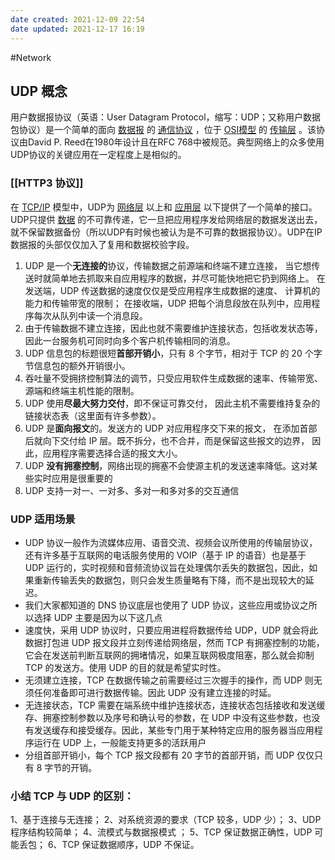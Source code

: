 ```yaml
---
date created: 2021-12-09 22:54
date updated: 2021-12-17 16:19
---
```


#Network

## UDP 概念
用户数据报协议（英语：User Datagram Protocol，缩写：UDP；又称用户数据包协议）是一个简单的面向 [数据报](https://zh.wikipedia.org/wiki/%E6%95%B0%E6%8D%AE%E6%8A%A5) 的 [通信协议](https://zh.wikipedia.org/wiki/%E9%80%9A%E4%BF%A1%E5%8D%8F%E8%AE%AE) ，位于 [OSI模型](https://zh.wikipedia.org/wiki/OSI%E6%A8%A1%E5%9E%8B) 的 [传输层](https://zh.wikipedia.org/wiki/%E4%BC%A0%E8%BE%93%E5%B1%82) 。该协议由David P. Reed在1980年设计且在RFC 768中被规范。典型网络上的众多使用UDP协议的关键应用在一定程度上是相似的。
### [[HTTP3 协议]]

在 [TCP/IP](https://zh.wikipedia.org/wiki/TCP/IP) 模型中，UDP为 [网络层](https://zh.wikipedia.org/wiki/%E7%BD%91%E7%BB%9C%E5%B1%82) 以上和 [应用层](https://zh.wikipedia.org/wiki/%E5%BA%94%E7%94%A8%E5%B1%82) 以下提供了一个简单的接口。UDP只提供 [数据](https://zh.wikipedia.org/wiki/%E6%95%B0%E6%8D%AE) 的不可靠传递，它一旦把应用程序发给网络层的数据发送出去，就不保留数据备份（所以UDP有时候也被认为是不可靠的数据报协议）。UDP在IP数据报的头部仅仅加入了复用和数据校验字段。

1. UDP 是一个**无连接的**协议，传输数据之前源端和终端不建立连接， 当它想传送时就简单地去抓取来自应用程序的数据，并尽可能快地把它扔到网络上。 在发送端，UDP 传送数据的速度仅仅是受应用程序生成数据的速度、 计算机的能力和传输带宽的限制； 在接收端，UDP 把每个消息段放在队列中，应用程序每次从队列中读一个消息段。
2. 由于传输数据不建立连接，因此也就不需要维护连接状态，包括收发状态等， 因此一台服务机可同时向多个客户机传输相同的消息。
3. UDP 信息包的标题很短**首部开销小**，只有 8 个字节，相对于 TCP 的 20 个字节信息包的额外开销很小。
4. 吞吐量不受拥挤控制算法的调节，只受应用软件生成数据的速率、传输带宽、 源端和终端主机性能的限制。
5. UDP 使用**尽最大努力交付**，即不保证可靠交付， 因此主机不需要维持复杂的链接状态表（这里面有许多参数）。
6. UDP 是**面向报文**的。发送方的 UDP 对应用程序交下来的报文， 在添加首部后就向下交付给 IP 层。既不拆分，也不合并，而是保留这些报文的边界， 因此，应用程序需要选择合适的报文大小。
7. UDP **没有拥塞控制**，网络出现的拥塞不会使源主机的发送速率降低。这对某些实时应用是很重要的
8. UDP 支持一对一、一对多、多对一和多对多的交互通信

### UDP 适用场景

- UDP 协议一般作为流媒体应用、语音交流、视频会议所使用的传输层协议，还有许多基于互联网的电话服务使用的 VOIP（基于 IP 的语音）也是基于 UDP 运行的，实时视频和音频流协议旨在处理偶尔丢失的数据包，因此，如果重新传输丢失的数据包，则只会发生质量略有下降，而不是出现较大的延迟。
- 我们大家都知道的 DNS 协议底层也使用了 UDP 协议，这些应用或协议之所以选择 UDP 主要是因为以下这几点
- 速度快，采用 UDP 协议时，只要应用进程将数据传给 UDP，UDP 就会将此数据打包进 UDP 报文段并立刻传递给网络层，然而 TCP 有拥塞控制的功能，它会在发送前判断互联网的拥堵情况，如果互联网极度阻塞，那么就会抑制 TCP 的发送方。使用 UDP 的目的就是希望实时性。
- 无须建立连接，TCP 在数据传输之前需要经过三次握手的操作，而 UDP 则无须任何准备即可进行数据传输。因此 UDP 没有建立连接的时延。
- 无连接状态，TCP 需要在端系统中维护连接状态，连接状态包括接收和发送缓存、拥塞控制参数以及序号和确认号的参数，在 UDP 中没有这些参数，也没有发送缓存和接受缓存。因此，某些专门用于某种特定应用的服务器当应用程序运行在 UDP 上，一般能支持更多的活跃用户
- 分组首部开销小，每个 TCP 报文段都有 20 字节的首部开销，而 UDP 仅仅只有 8 字节的开销。

### 小结 TCP 与 UDP 的区别：

1、基于连接与无连接；
2、对系统资源的要求（TCP 较多，UDP 少）；
3、UDP 程序结构较简单；
4、流模式与数据报模式 ；
5、TCP 保证数据正确性，UDP 可能丢包；
6、TCP 保证数据顺序，UDP 不保证。

